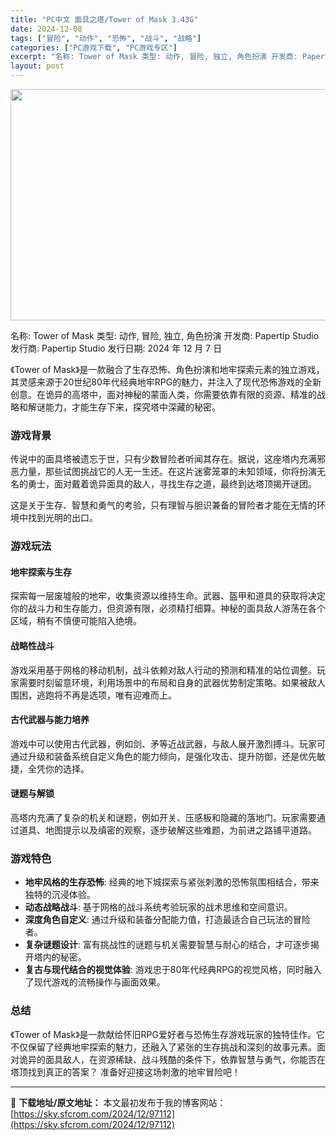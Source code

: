 ```yaml
---
title: "PC中文 面具之塔/Tower of Mask 3.43G"
date: 2024-12-08
tags: ["冒险", "动作", "恐怖", "战斗", "战略"]
categories: ["PC游戏下载", "PC游戏专区"]
excerpt: "名称: Tower of Mask 类型: 动作, 冒险, 独立, 角色扮演 开发商: Papertip Studio 发行商: Papertip Studio 发行日期: 2024 年 12 月 7 日 《Tower of Mask》是一款融合了生存恐怖、角色扮演和地牢探索元素的独立游戏，其灵感来&hellip;"
layout: post
---
```


<img class="aligncenter size-full wp-image-97114" src="https://sky.sfcrom.com/wp-content/uploads/2024/12/2024120811344270.webp" alt="" width="660" height="370" />

名称: Tower of Mask
类型: 动作, 冒险, 独立, 角色扮演
开发商: Papertip Studio
发行商: Papertip Studio
发行日期: 2024 年 12 月 7 日

《Tower of Mask》是一款融合了生存恐怖、角色扮演和地牢探索元素的独立游戏，其灵感来源于20世纪80年代经典地牢RPG的魅力，并注入了现代恐怖游戏的全新创意。在诡异的高塔中，面对神秘的蒙面人类，你需要依靠有限的资源、精准的战略和解谜能力，才能生存下来，探究塔中深藏的秘密。
<h3>游戏背景</h3>
传说中的面具塔被遗忘于世，只有少数冒险者听闻其存在。据说，这座塔内充满邪恶力量，那些试图挑战它的人无一生还。在这片迷雾笼罩的未知领域，你将扮演无名的勇士，面对戴着诡异面具的敌人，寻找生存之道，最终到达塔顶揭开谜团。

这是关于生存、智慧和勇气的考验，只有理智与胆识兼备的冒险者才能在无情的环境中找到光明的出口。
<h3>游戏玩法</h3>
<h4><strong>地牢探索与生存</strong></h4>
探索每一层废墟般的地牢，收集资源以维持生命。武器、盔甲和道具的获取将决定你的战斗力和生存能力，但资源有限，必须精打细算。神秘的面具敌人游荡在各个区域，稍有不慎便可能陷入绝境。
<h4><strong>战略性战斗</strong></h4>
游戏采用基于网格的移动机制，战斗依赖对敌人行动的预测和精准的站位调整。玩家需要时刻留意环境，利用场景中的布局和自身的武器优势制定策略。如果被敌人围困，逃跑将不再是选项，唯有迎难而上。
<h4><strong>古代武器与能力培养</strong></h4>
游戏中可以使用古代武器，例如剑、矛等近战武器，与敌人展开激烈搏斗。玩家可通过升级和装备系统自定义角色的能力倾向，是强化攻击、提升防御，还是优先敏捷，全凭你的选择。
<h4><strong>谜题与解锁</strong></h4>
高塔内充满了复杂的机关和谜题，例如开关、压感板和隐藏的落地门。玩家需要通过道具、地图提示以及缜密的观察，逐步破解这些难题，为前进之路铺平道路。
<h3>游戏特色</h3>
<ul>
 	<li><strong>地牢风格的生存恐怖</strong>: 经典的地下城探索与紧张刺激的恐怖氛围相结合，带来独特的沉浸体验。</li>
 	<li><strong>动态战略战斗</strong>: 基于网格的战斗系统考验玩家的战术思维和空间意识。</li>
 	<li><strong>深度角色自定义</strong>: 通过升级和装备分配能力值，打造最适合自己玩法的冒险者。</li>
 	<li><strong>复杂谜题设计</strong>: 富有挑战性的谜题与机关需要智慧与耐心的结合，才可逐步揭开塔内的秘密。</li>
 	<li><strong>复古与现代结合的视觉体验</strong>: 游戏忠于80年代经典RPG的视觉风格，同时融入了现代游戏的流畅操作与画面效果。</li>
</ul>
<h3>总结</h3>
《Tower of Mask》是一款献给怀旧RPG爱好者与恐怖生存游戏玩家的独特佳作。它不仅保留了经典地牢探索的魅力，还融入了紧张的生存挑战和深刻的故事元素。面对诡异的面具敌人，在资源稀缺、战斗残酷的条件下，依靠智慧与勇气，你能否在塔顶找到真正的答案？
准备好迎接这场刺激的地牢冒险吧！

---
📖 **下载地址/原文地址：** 本文最初发布于我的博客网站：[https://sky.sfcrom.com/2024/12/97112](https://sky.sfcrom.com/2024/12/97112)
